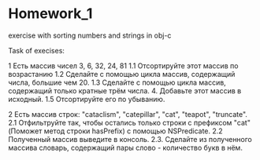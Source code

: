 # Homework_1
exercise with sorting numbers and strings in obj-c

Task of execises:

1 Есть массив чисел 3, 6, 32, 24, 81
1.1 Отсортируйте этот массив по возрастанию
1.2 Сделайте с помощью цикла массив, содержащий числа, большие чем 20.
1.3 Сделайте с помощью цикла массив, содержащий только кратные трём числа. 4. Добавьте этот массив в исходный.
1.5 Отсортируйте его по убыванию.

2 Есть массив строк: "cataclism", "catepillar", "cat", "teapot", "truncate".
2.1 Отфильтруйте так, чтобы остались только строки с префиксом "cat" (Поможет метод строки hasPrefix) с помощью NSPredicate.
2.2 Полученный массив выведите в консоль.
2.3. Сделайте из полученного массива словарь, содержащий пары слово - количество букв в нём.
